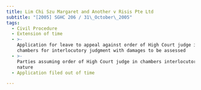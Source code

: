 ```yaml
---
title: Lim Chi Szu Margaret and Another v Risis Pte Ltd
subtitle: "[2005] SGHC 206 / 31\_October\_2005"
tags:
  - Civil Procedure
  - Extension of time
  - >-
    Application for leave to appeal against order of High Court judge in
    chambers for interlocutory judgment with damages to be assessed
  - >-
    Parties assuming order of High Court judge in chambers interlocutory in
    nature
  - Application filed out of time

---
```


